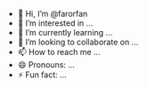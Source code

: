- 👋 Hi, I’m @farorfan
- 👀 I’m interested in ...
- 🌱 I’m currently learning ...
- 💞️ I’m looking to collaborate on ...
- 📫 How to reach me ...
- 😄 Pronouns: ...
- ⚡ Fun fact: ...

<!---
farorfan/farorfan is a ✨ special ✨ repository because its `README.md` (this file) appears on your GitHub profile.
You can click the Preview link to take a look at your changes.
--->
